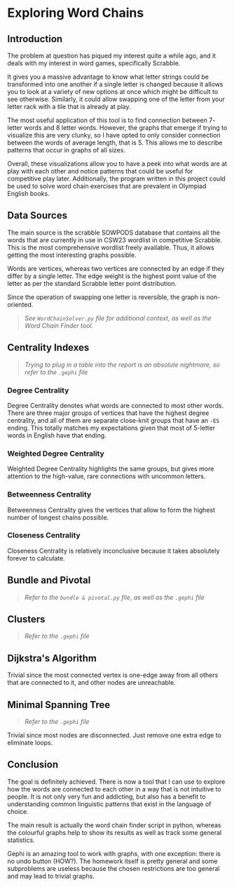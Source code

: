 # Exploring Word Chains

## Introduction

The problem at question has piqued my interest quite a while ago, and it deals with my interest in word games, specifically Scrabble. 

It gives you a massive advantage to know what letter strings could be transformed into one another if a single letter is changed because it allows you to look at a variety of new options at once which might be difficult to see otherwise. Similarly, it could allow swapping one of the letter from your letter rack with a tile that is already at play.

The most useful application of this tool is to find connection between $7$-letter words and $8$ letter words. However, the graphs that emerge if trying to visualize this are very clunky, so I have opted to only consider connection between the words of average length, that is $5$. This allows me to describe patterns that occur in graphs of all sizes.

Overall, these visualizations allow you to have a peek into what words are at play with each other and notice patterns that could be useful for competitive play later. Additionally, the program written in this project could be used to solve word chain exercises that are prevalent in Olympiad English books.

## Data Sources

The main source is the scrabble SOWPODS database that contains all the words that are currently in use in CSW23 wordlist in competitive Scrabble. This is the most comprehensive wordlist freely available. Thus, it allows getting the most interesting graphs possible.

Words are vertices, whereas two vertices are connected by an edge if they differ by a single letter. The edge weight is the highest point value of the letter as per the standard Scrabble letter point distribution.

Since the operation of swapping one letter is reversible, the graph is non-oriented.

> *See `WordChainSolver.py` file for additional context, as well as the Word Chain Finder tool.*

## Centrality Indexes

> *Trying to plug in a table into the report is an absolute nightmare, so refer to the `.gephi` file*

### Degree Centrality

Degree Centrality denotes what words are connected to most other words. There are three major groups of vertices that have the highest degree centrality, and all of them are separate close-knit groups that have an `-ES` ending. This totally matches my expectations given that most of $5$-letter words in English have that ending.

### Weighted Degree Centrality

Weighted Degree Centrality highlights the same groups, but gives more attention to the high-value, rare connections with uncommon letters.

### Betweenness Centrality

Betweenness Centrality gives the vertices that allow to form the highest number of longest chains possible.

### Closeness Centrality 

Closeness Centrality is relatively inconclusive because it takes absolutely forever to calculate. 

## Bundle and Pivotal

> *Refer to the `bundle & pivotal.py` file, as well as the `.gephi` file*

## Clusters

> *Refer to the `.gephi` file* 

## Dijkstra's Algorithm

Trivial since the most connected vertex is one-edge away from all others that are connected to it, and other nodes are unreachable.

## Minimal Spanning Tree

> *Refer to the `.gephi` file* 

Trivial since most nodes are disconnected. Just remove one extra edge to eliminate loops.

## Conclusion

The goal is definitely achieved. There is now a tool that I can use to explore how the words are connected to each other in a way that is not intuitive to people. It is not only very fun and addicting, but also has a benefit to understanding common linguistic patterns that exist in the language of choice. 

The main result is actually the word chain finder script in python, whereas the colourful graphs help to show its results as well as track some general statistics.

Gephi is an amazing tool to work with graphs, with one exception: there is no undo button (HOW?). The homework itself is pretty general and some subproblems are useless because the chosen restrictions are too general and may lead to trivial graphs.